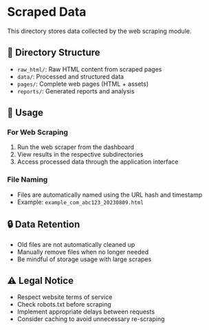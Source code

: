 # Scraped Data

This directory stores data collected by the web scraping module.

## 📂 Directory Structure

- `raw_html/`: Raw HTML content from scraped pages
- `data/`: Processed and structured data
- `pages/`: Complete web pages (HTML + assets)
- `reports/`: Generated reports and analysis

## 📝 Usage

### For Web Scraping
1. Run the web scraper from the dashboard
2. View results in the respective subdirectories
3. Access processed data through the application interface

### File Naming
- Files are automatically named using the URL hash and timestamp
- Example: `example_com_abc123_20230809.html`

## 🔒 Data Retention

- Old files are not automatically cleaned up
- Manually remove files when no longer needed
- Be mindful of storage usage with large scrapes

## ⚠️ Legal Notice

- Respect website terms of service
- Check robots.txt before scraping
- Implement appropriate delays between requests
- Consider caching to avoid unnecessary re-scraping
